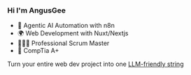### Hi I'm AngusGee

- 🤖 Agentic AI Automation with n8n
- 🌍 Web Development with Nuxt/Nextjs
- 🧑🏼‍💻 Professional Scrum Master
- 🦾 CompTia A+

Turn your entire web dev project into one [LLM-friendly string](https://github.com/angusgee/proompt-cat)
